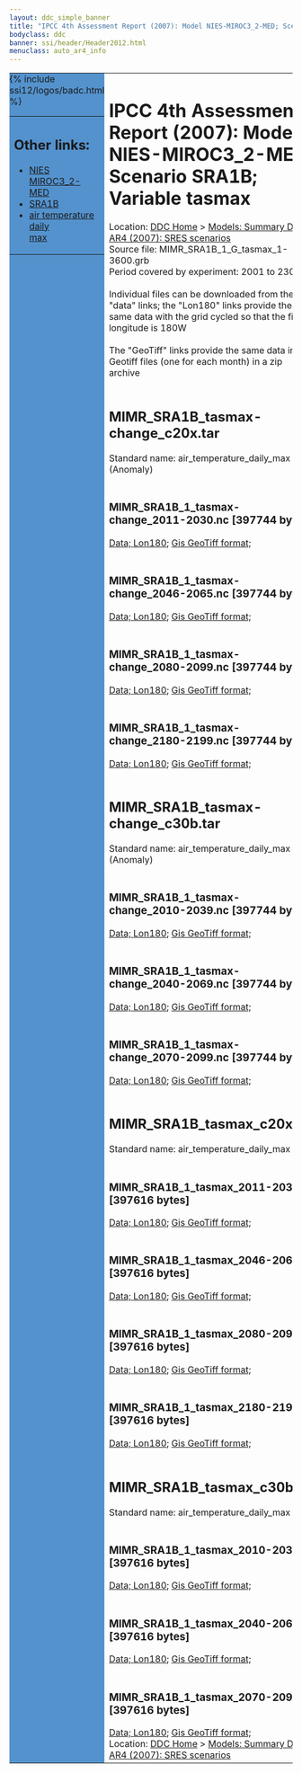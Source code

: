 ```yaml
---
layout: ddc_simple_banner
title: "IPCC 4th Assessment Report (2007): Model NIES-MIROC3_2-MED; Scenario SRA1B; Variable tasmax"
bodyclass: ddc
banner: ssi/header/Header2012.html
menuclass: auto_ar4_info
---
```



<table width="100%" border="0" cellspacing="0" cellpadding="0" style="border-collapse: collapse;">
<tr style="margin:0;padding:0;border:0;">
<td style="margin:0;padding:0;border:0;height:1pt;width:150pt;background:#5492CD;" valign="top" >

<div id="lh-col2" class="auto_ar4_info">
<table class="menumain" bgcolor="#5492CD" cellspacing="0" width="100%" border="0">
<tr><td>
<h2> Other links:</h2>
<ul>
<li><a href="/auto/ar4/model-NIES-MIROC3_2-MED.html">NIES<br/>MIROC3_2-MED</a></li>
<li><a href="/auto/ar4/scenario-SRA1B.html">SRA1B</a></li>
<li><a href="/auto/ar4/var-air_temperature_daily_max.html">air temperature daily<br/> max</a></li>
</ul>
</td></tr>
{% include ssi12/logos/badc.html %}
</table>
</div>
</td>
<td><h1>IPCC 4th Assessment Report (2007): Model NIES-MIROC3_2-MED; Scenario SRA1B; Variable tasmax</h1>

<!-- Breadcrumb1 -->
<div id="breadcrumb1" align="left">
Location: <a href="/index.html">DDC Home</a> > <a href="/sim/gcm_clim/">Models: Summary Data</a>
> <a href="/sim/gcm_clim/SRES_AR4/index.html">AR4 (2007): SRES scenarios</a>
</div>
<!-- End of Breadcrumb1 -->Source file: MIMR_SRA1B_1_G_tasmax_1-3600.grb
<br/>
Period covered by experiment: 2001 to 2300<br/>
<br/>Individual files can be downloaded from the "data" links; the "Lon180" links provide the same data
         with the grid cycled so that the first longitude is 180W<br/>
<br/>The "GeoTiff" links provide the same data in 12 Geotiff files (one for each month)
          in a zip archive<br/>
<br/><h2>MIMR_SRA1B_tasmax-change_c20x.tar</h2>
Standard name: air_temperature_daily_max (Anomaly)<br>
<br/><h3>MIMR_SRA1B_1_tasmax-change_2011-2030.nc [397744 bytes]</h3>
<a href="/cgi-bin/downl/ar4_nc/tasmax/MIMR_SRA1B_1_tasmax-change_2011-2030.nc">Data; </a><a href="/cgi-bin/downl/ar4_nc/tasmax/MIMR_SRA1B_1_tasmax-change_2011-2030.cyto180.nc"> Lon180</a>; <a href="/cgi-bin/downl/ar4_tif/tasmax/MIMR_SRA1B_1_tasmax-change_2011-2030.zip">Gis GeoTiff format; </a><br/>
<br/><h3>MIMR_SRA1B_1_tasmax-change_2046-2065.nc [397744 bytes]</h3>
<a href="/cgi-bin/downl/ar4_nc/tasmax/MIMR_SRA1B_1_tasmax-change_2046-2065.nc">Data; </a><a href="/cgi-bin/downl/ar4_nc/tasmax/MIMR_SRA1B_1_tasmax-change_2046-2065.cyto180.nc"> Lon180</a>; <a href="/cgi-bin/downl/ar4_tif/tasmax/MIMR_SRA1B_1_tasmax-change_2046-2065.zip">Gis GeoTiff format; </a><br/>
<br/><h3>MIMR_SRA1B_1_tasmax-change_2080-2099.nc [397744 bytes]</h3>
<a href="/cgi-bin/downl/ar4_nc/tasmax/MIMR_SRA1B_1_tasmax-change_2080-2099.nc">Data; </a><a href="/cgi-bin/downl/ar4_nc/tasmax/MIMR_SRA1B_1_tasmax-change_2080-2099.cyto180.nc"> Lon180</a>; <a href="/cgi-bin/downl/ar4_tif/tasmax/MIMR_SRA1B_1_tasmax-change_2080-2099.zip">Gis GeoTiff format; </a><br/>
<br/><h3>MIMR_SRA1B_1_tasmax-change_2180-2199.nc [397744 bytes]</h3>
<a href="/cgi-bin/downl/ar4_nc/tasmax/MIMR_SRA1B_1_tasmax-change_2180-2199.nc">Data; </a><a href="/cgi-bin/downl/ar4_nc/tasmax/MIMR_SRA1B_1_tasmax-change_2180-2199.cyto180.nc"> Lon180</a>; <a href="/cgi-bin/downl/ar4_tif/tasmax/MIMR_SRA1B_1_tasmax-change_2180-2199.zip">Gis GeoTiff format; </a><br/>
<br/><h2>MIMR_SRA1B_tasmax-change_c30b.tar</h2>
Standard name: air_temperature_daily_max (Anomaly)<br>
<br/><h3>MIMR_SRA1B_1_tasmax-change_2010-2039.nc [397744 bytes]</h3>
<a href="/cgi-bin/downl/ar4_nc/tasmax/MIMR_SRA1B_1_tasmax-change_2010-2039.nc">Data; </a><a href="/cgi-bin/downl/ar4_nc/tasmax/MIMR_SRA1B_1_tasmax-change_2010-2039.cyto180.nc"> Lon180</a>; <a href="/cgi-bin/downl/ar4_tif/tasmax/MIMR_SRA1B_1_tasmax-change_2010-2039.zip">Gis GeoTiff format; </a><br/>
<br/><h3>MIMR_SRA1B_1_tasmax-change_2040-2069.nc [397744 bytes]</h3>
<a href="/cgi-bin/downl/ar4_nc/tasmax/MIMR_SRA1B_1_tasmax-change_2040-2069.nc">Data; </a><a href="/cgi-bin/downl/ar4_nc/tasmax/MIMR_SRA1B_1_tasmax-change_2040-2069.cyto180.nc"> Lon180</a>; <a href="/cgi-bin/downl/ar4_tif/tasmax/MIMR_SRA1B_1_tasmax-change_2040-2069.zip">Gis GeoTiff format; </a><br/>
<br/><h3>MIMR_SRA1B_1_tasmax-change_2070-2099.nc [397744 bytes]</h3>
<a href="/cgi-bin/downl/ar4_nc/tasmax/MIMR_SRA1B_1_tasmax-change_2070-2099.nc">Data; </a><a href="/cgi-bin/downl/ar4_nc/tasmax/MIMR_SRA1B_1_tasmax-change_2070-2099.cyto180.nc"> Lon180</a>; <a href="/cgi-bin/downl/ar4_tif/tasmax/MIMR_SRA1B_1_tasmax-change_2070-2099.zip">Gis GeoTiff format; </a><br/>
<br/><h2>MIMR_SRA1B_tasmax_c20x.tar</h2>
Standard name: air_temperature_daily_max<br>
<br/><h3>MIMR_SRA1B_1_tasmax_2011-2030.nc [397616 bytes]</h3>
<a href="/cgi-bin/downl/ar4_nc/tasmax/MIMR_SRA1B_1_tasmax_2011-2030.nc">Data; </a><a href="/cgi-bin/downl/ar4_nc/tasmax/MIMR_SRA1B_1_tasmax_2011-2030.cyto180.nc"> Lon180</a>; <a href="/cgi-bin/downl/ar4_tif/tasmax/MIMR_SRA1B_1_tasmax_2011-2030.zip">Gis GeoTiff format; </a><br/>
<br/><h3>MIMR_SRA1B_1_tasmax_2046-2065.nc [397616 bytes]</h3>
<a href="/cgi-bin/downl/ar4_nc/tasmax/MIMR_SRA1B_1_tasmax_2046-2065.nc">Data; </a><a href="/cgi-bin/downl/ar4_nc/tasmax/MIMR_SRA1B_1_tasmax_2046-2065.cyto180.nc"> Lon180</a>; <a href="/cgi-bin/downl/ar4_tif/tasmax/MIMR_SRA1B_1_tasmax_2046-2065.zip">Gis GeoTiff format; </a><br/>
<br/><h3>MIMR_SRA1B_1_tasmax_2080-2099.nc [397616 bytes]</h3>
<a href="/cgi-bin/downl/ar4_nc/tasmax/MIMR_SRA1B_1_tasmax_2080-2099.nc">Data; </a><a href="/cgi-bin/downl/ar4_nc/tasmax/MIMR_SRA1B_1_tasmax_2080-2099.cyto180.nc"> Lon180</a>; <a href="/cgi-bin/downl/ar4_tif/tasmax/MIMR_SRA1B_1_tasmax_2080-2099.zip">Gis GeoTiff format; </a><br/>
<br/><h3>MIMR_SRA1B_1_tasmax_2180-2199.nc [397616 bytes]</h3>
<a href="/cgi-bin/downl/ar4_nc/tasmax/MIMR_SRA1B_1_tasmax_2180-2199.nc">Data; </a><a href="/cgi-bin/downl/ar4_nc/tasmax/MIMR_SRA1B_1_tasmax_2180-2199.cyto180.nc"> Lon180</a>; <a href="/cgi-bin/downl/ar4_tif/tasmax/MIMR_SRA1B_1_tasmax_2180-2199.zip">Gis GeoTiff format; </a><br/>
<br/><h2>MIMR_SRA1B_tasmax_c30b.tar</h2>
Standard name: air_temperature_daily_max<br>
<br/><h3>MIMR_SRA1B_1_tasmax_2010-2039.nc [397616 bytes]</h3>
<a href="/cgi-bin/downl/ar4_nc/tasmax/MIMR_SRA1B_1_tasmax_2010-2039.nc">Data; </a><a href="/cgi-bin/downl/ar4_nc/tasmax/MIMR_SRA1B_1_tasmax_2010-2039.cyto180.nc"> Lon180</a>; <a href="/cgi-bin/downl/ar4_tif/tasmax/MIMR_SRA1B_1_tasmax_2010-2039.zip">Gis GeoTiff format; </a><br/>
<br/><h3>MIMR_SRA1B_1_tasmax_2040-2069.nc [397616 bytes]</h3>
<a href="/cgi-bin/downl/ar4_nc/tasmax/MIMR_SRA1B_1_tasmax_2040-2069.nc">Data; </a><a href="/cgi-bin/downl/ar4_nc/tasmax/MIMR_SRA1B_1_tasmax_2040-2069.cyto180.nc"> Lon180</a>; <a href="/cgi-bin/downl/ar4_tif/tasmax/MIMR_SRA1B_1_tasmax_2040-2069.zip">Gis GeoTiff format; </a><br/>
<br/><h3>MIMR_SRA1B_1_tasmax_2070-2099.nc [397616 bytes]</h3>
<a href="/cgi-bin/downl/ar4_nc/tasmax/MIMR_SRA1B_1_tasmax_2070-2099.nc">Data; </a><a href="/cgi-bin/downl/ar4_nc/tasmax/MIMR_SRA1B_1_tasmax_2070-2099.cyto180.nc"> Lon180</a>; <a href="/cgi-bin/downl/ar4_tif/tasmax/MIMR_SRA1B_1_tasmax_2070-2099.zip">Gis GeoTiff format; </a><br/>
<!-- Breadcrumb2 -->
<div id="breadcrumb2" align="left">
Location: <a href="/index.html">DDC Home</a> > <a href="/sim/gcm_clim/">Models: Summary Data</a>
> <a href="/sim/gcm_clim/SRES_AR4/index.html">AR4 (2007): SRES scenarios</a>
</div>
<!-- End of Breadcrumb2 --></td></tr></table>
